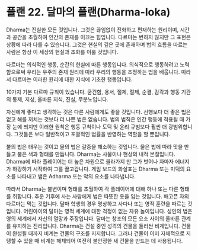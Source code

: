 # 플랜 22. 달마의 플랜(Dharma-loka)

Dharma는 진실한 모든 것입니다. 그것은 끊임없이 진화하고 편재하는 원리이며, 시간과 공간을 초월하여 인간의 존재를 이끄는 힘입니다. 다르마는 변하지 않지만 그 표현은 상황에 따라 다를 수 있습니다. 그것은 현실의 깊은 곳에 존재하며 법의 흐름을 따르는 사람은 항상 이 세상의 현실과 조화를 이룰 것입니다.

다르마는 의식적인 행동, 순간의 현실에 따른 행동입니다. 의식적으로 행동하려고 노력함으로써 우리는 우주의 존재 원리에 따라 우리의 행동을 조정하는 법을 배웁니다. 따라서 다르마는 이러한 원리에 대한 지식에 기초한 행동입니다.

10가지 기본 다르마 규칙이 있습니다. 굳건함, 용서, 절제, 절제, 순결, 감각과 행동 기관의 통제, 지성, 올바른 지식, 진실, 무분노입니다.

자신에게 좋다고 생각하는 것은 다른 사람에게도 좋을 것입니다. 선행보다 더 좋은 법은 없고 해를 끼치는 것보다 더 나쁜 법은 없습니다. 법의 법칙은 인간 행동에 적용될 때 가장 눈에 띄지만 이러한 원칙은 행동 규칙이나 도덕 및 윤리 규범보다 훨씬 더 광범위합니다. 그것들은 보다 일반적이고 포괄적인 법률을 반영하는 역할을 할 뿐입니다.

불의 법은 태우는 것이고 물의 법은 갈증을 해소하는 것입니다. 물은 법에 따라 맛을 만들고 불은 색과 형태를 만듭니다. Dharma는 사물이나 현상의 내적 본질입니다. Dharma에 따라 플레이어는 더 높은 차원으로 올라가지 만 그가 벗어나 자마자 에너지가 하강하기 시작하여 그를 끌고갑니다. 게임 보드의 화살표는 Dharma 또는 미덕의 요소를 나타내고 뱀은 Adharma 또는 악의 요소를 나타냅니다.

따라서 Dharma는 불변이며 형태를 초월하여 각 플레이어에 대해 하나 또는 다른 형태를 취합니다. 추운 기후에 사는 사람에게 법은 따뜻한 옷을 입는 것입니다. 배고픈 자의 다르마는 먹는 것입니다. 달마 학생의 경우 명상하고 사다나 또는 영적 훈련을 따르는 것입니다. 어린아이의 달마는 영적 세계에 대한 걱정이 없는 자유 놀이입니다. 성인의 법은 영의 세계에서 자신의 열망과 주장입니다. 달마는 창조의 모든 요소 사이의 올바른 관계를 유지하는 진리입니다. Dharma는 건설 중인 성격의 건물을 둘러싼 비계입니다. 건물이 완성될 때까지 비계는 건물의 구조를 지지합니다. 그러나 건물이 이미 자체적으로 지탱할 수 있을 때 비계는 해체되어 여전히 불안정한 새 건물을 만드는 데 사용됩니다.
